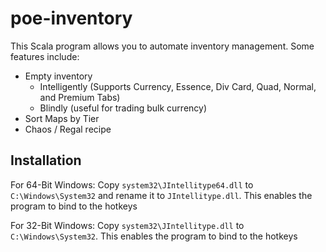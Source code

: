 # poe-inventory

This Scala program allows you to automate inventory management. Some features include:

 - Empty inventory
    - Intelligently (Supports Currency, Essence, Div Card, Quad, Normal, and Premium Tabs)
    - Blindly (useful for trading bulk currency)
 - Sort Maps by Tier
 - Chaos / Regal recipe

## Installation

For 64-Bit Windows:
Copy `system32\JIntellitype64.dll` to `C:\Windows\System32` and rename it to `JIntellitype.dll`. This enables the program to bind to the hotkeys

For 32-Bit Windows:
Copy `system32\JIntellitype.dll` to `C:\Windows\System32`. This enables the program to bind to the hotkeys
